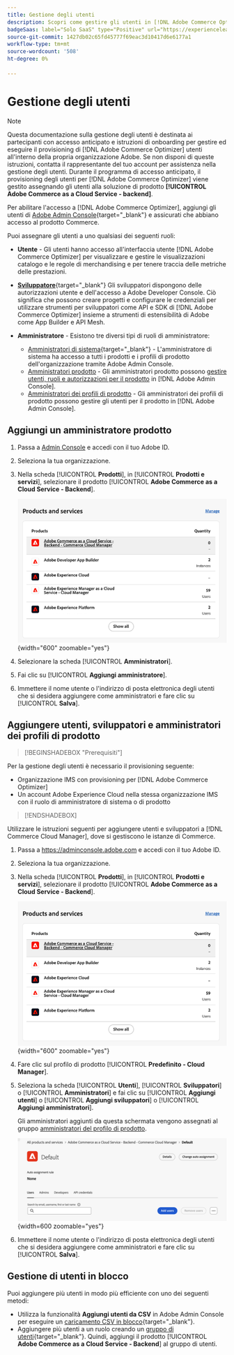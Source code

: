 ```yaml
---
title: Gestione degli utenti
description: Scopri come gestire gli utenti in [!DNL Adobe Commerce Optimizer].
badgeSaas: label="Solo SaaS" type="Positive" url="https://experienceleague.adobe.com/en/docs/commerce/user-guides/product-solutions" tooltip="Applicabile solo ai progetti Adobe Commerce as a Cloud Service e Adobe Commerce Optimizer (infrastruttura SaaS gestita da Adobe)."
source-git-commit: 1427db02c65fd45777f69eac3d10417d6e6177a1
workflow-type: tm+mt
source-wordcount: '508'
ht-degree: 0%

---
```


# Gestione degli utenti

>[!NOTE]
>
>Questa documentazione sulla gestione degli utenti è destinata ai partecipanti con accesso anticipato e istruzioni di onboarding per gestire ed eseguire il provisioning di [!DNL Adobe Commerce Optimizer] utenti all&#39;interno della propria organizzazione Adobe. Se non disponi di queste istruzioni, contatta il rappresentante del tuo account per assistenza nella gestione degli utenti. Durante il programma di accesso anticipato, il provisioning degli utenti per [!DNL Adobe Commerce Optimizer] viene gestito assegnando gli utenti alla soluzione di prodotto **[!UICONTROL Adobe Commerce as a Cloud Service - backend]**.

Per abilitare l&#39;accesso a [!DNL Adobe Commerce Optimizer], aggiungi gli utenti di [Adobe Admin Console](https://adminconsole.adobe.com){target="_blank"} e assicurati che abbiano accesso al prodotto Commerce.

Puoi assegnare gli utenti a uno qualsiasi dei seguenti ruoli:

* **Utente** - Gli utenti hanno accesso all&#39;interfaccia utente [!DNL Adobe Commerce Optimizer] per visualizzare e gestire le visualizzazioni catalogo e le regole di merchandising e per tenere traccia delle metriche delle prestazioni.

* [**Sviluppatore**](https://helpx.adobe.com/enterprise/using/manage-developers.html#Adddevelopers){target="_blank"} Gli sviluppatori dispongono delle autorizzazioni utente e dell&#39;accesso a Adobe Developer Console. Ciò significa che possono creare progetti e configurare le credenziali per utilizzare strumenti per sviluppatori come API e SDK di [!DNL Adobe Commerce Optimizer] insieme a strumenti di estensibilità di Adobe come App Builder e API Mesh.

* **Amministratore** - Esistono tre diversi tipi di ruoli di amministratore:
   * [Amministratori di sistema](https://helpx.adobe.com/enterprise/using/admin-roles.html){target="_blank"} - L&#39;amministratore di sistema ha accesso a tutti i prodotti e i profili di prodotto dell&#39;organizzazione tramite Adobe Admin Console.
   * [Amministratori prodotto](#add-a-product-admin) - Gli amministratori prodotto possono [gestire utenti, ruoli e autorizzazioni per il prodotto](#add-users-and-admins) in [!DNL Adobe Admin Console].
   * [Amministratori dei profili di prodotto](#add-users-developers-and-product-profile-admins) - Gli amministratori dei profili di prodotto possono gestire gli utenti per il prodotto in [!DNL Adobe Admin Console].

## Aggiungi un amministratore prodotto

1. Passa a [Admin Console](https://adminconsole.adobe.com) e accedi con il tuo Adobe ID.

1. Seleziona la tua organizzazione.

1. Nella scheda [!UICONTROL **Prodotti**], in [!UICONTROL **Prodotti e servizi**], selezionare il prodotto [!UICONTROL **Adobe Commerce as a Cloud Service - Backend**].

   ![seleziona il prodotto](../cloud-service/assets/backend.png){width="600" zoomable="yes"}

1. Selezionare la scheda [!UICONTROL **Amministratori**].

1. Fai clic su [!UICONTROL **Aggiungi amministratore**].

1. Immettere il nome utente o l&#39;indirizzo di posta elettronica degli utenti che si desidera aggiungere come amministratori e fare clic su [!UICONTROL **Salva**].

## Aggiungere utenti, sviluppatori e amministratori dei profili di prodotto

>[!BEGINSHADEBOX &quot;Prerequisiti&quot;]
>
Per la gestione degli utenti è necessario il provisioning seguente:

* Organizzazione IMS con provisioning per [!DNL Adobe Commerce Optimizer]
* Un account Adobe Experience Cloud nella stessa organizzazione IMS con il ruolo di amministratore di sistema o di prodotto

>[!ENDSHADEBOX]

Utilizzare le istruzioni seguenti per aggiungere utenti e sviluppatori a [!DNL Commerce Cloud Manager], dove si gestiscono le istanze di Commerce.

1. Passa a https://adminconsole.adobe.com e accedi con il tuo Adobe ID.

1. Seleziona la tua organizzazione.

1. Nella scheda [!UICONTROL **Prodotti**], in [!UICONTROL **Prodotti e servizi**], selezionare il prodotto [!UICONTROL **Adobe Commerce as a Cloud Service - Backend**].

   ![seleziona il prodotto](../cloud-service/assets/backend.png){width="600" zoomable="yes"}

1. Fare clic sul profilo di prodotto [!UICONTROL **Predefinito - Cloud Manager**].

1. Seleziona la scheda [!UICONTROL **Utenti**], [!UICONTROL **Sviluppatori**] o [!UICONTROL **Amministratori**] e fai clic su [!UICONTROL **Aggiungi utenti**] o [!UICONTROL **Aggiungi sviluppatori**] o [!UICONTROL **Aggiungi amministratori**].

   Gli amministratori aggiunti da questa schermata vengono assegnati al gruppo [amministratori del profilo di prodotto](#understanding-roles).

   ![scheda selezionata](../cloud-service/assets/tab-select.png){width=600 zoomable="yes"}

1. Immettere il nome utente o l&#39;indirizzo di posta elettronica degli utenti che si desidera aggiungere come amministratori e fare clic su [!UICONTROL **Salva**].

## Gestione di utenti in blocco

Puoi aggiungere più utenti in modo più efficiente con uno dei seguenti metodi:

* Utilizza la funzionalità **Aggiungi utenti da CSV** in Adobe Admin Console per eseguire un [caricamento CSV in blocco](https://helpx.adobe.com/enterprise/using/bulk-upload-users.html){target="_blank"}.
* Aggiungere più utenti a un ruolo creando un [gruppo di utenti](https://helpx.adobe.com/enterprise/using/user-groups.html){target="_blank"}. Quindi, aggiungi il prodotto [!UICONTROL **Adobe Commerce as a Cloud Service - Backend**] al gruppo di utenti.

